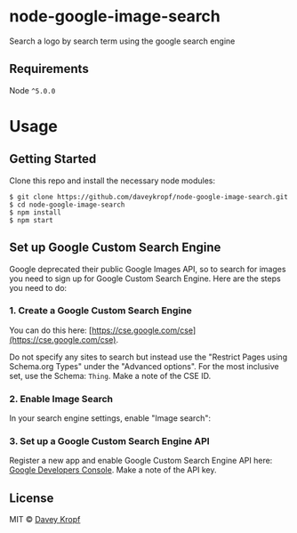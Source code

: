 # node-google-image-search
Search a logo by search term using the google search engine

## Requirements
Node `^5.0.0`

# Usage

## Getting Started
Clone this repo and install the necessary node modules:

```shell
$ git clone https://github.com/daveykropf/node-google-image-search.git
$ cd node-google-image-search
$ npm install
$ npm start
```

## Set up Google Custom Search Engine

Google deprecated their public Google Images API, so to search for images you need to sign up for Google Custom Search Engine.
Here are the steps you need to do:

### 1. Create a Google Custom Search Engine

You can do this here: [https://cse.google.com/cse](https://cse.google.com/cse).

Do not specify any sites to search but instead use the "Restrict Pages using Schema.org Types" under the "Advanced options".
For the most inclusive set, use the Schema: `Thing`. Make a note of the CSE ID.

### 2. Enable Image Search

In your search engine settings, enable "Image search":

### 3. Set up a Google Custom Search Engine API

Register a new app and enable Google Custom Search Engine API here: [Google Developers Console](https://console.developers.google.com).
Make a note of the API key.

## License
MIT © [Davey Kropf](https://dkropf.nl/)

